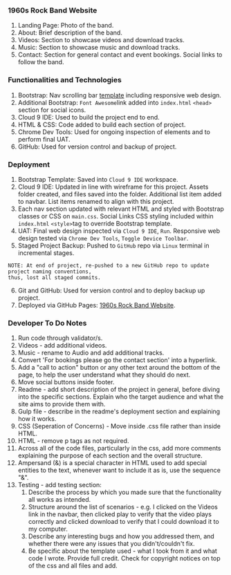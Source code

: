 ### 1960s Rock Band Website
1. Landing Page: Photo of the band.
2. About: Brief description of the band.
3. Videos: Section to showcase videos and download tracks.
4. Music: Section to showcase music and download tracks.
5. Contact: Section for general contact and event bookings. Social links to follow the band.

### Functionalities and Technologies
1. Bootstrap: Nav scrolling bar [template](https://github.com/BlackrockDigital/startbootstrap-scrolling-nav) including responsive web design.
2. Additional Bootstrap: `Font Awesome`link added into `index.html` `<head>` section for social icons.
3. Cloud 9 IDE: Used to build the project end to end.
4. HTML & CSS: Code added to build each section of project.
5. Chrome Dev Tools: Used for ongoing inspection of elements and to perform final UAT.
6. GitHub: Used for version control and backup of project.

### Deployment
1. Bootstrap Template: Saved into `Cloud 9 IDE` workspace.
2. Cloud 9 IDE: Updated in line with wireframe for this project. Assets folder created, and files saved into the folder. Additional list item added to navbar. List items renamed to align with this project.
3. Each nav section updated with relevant HTML and styled with Bootstrap classes or CSS on `main.css`. Social Links CSS styling included within `index.html` `<style>`tag to override Bootstrap template.
4. UAT: Final web design inspected via `Cloud 9 IDE`, `Run`. Responsive web design tested via `Chrome Dev Tools`, `Toggle Device Toolbar`.
5. Staged Project Backup: Pushed to `GitHub` repo via `Linux` terminal in incremental stages.
```
NOTE: At end of project, re-pushed to a new GitHub repo to update project naming conventions,
thus, lost all staged commits.
```
6. Git and GitHub: Used for version control and to deploy backup up project.
7. Deployed via GitHub Pages: [1960s Rock Band Website](https://githhayden.github.io/The-Beach-Boys/).

### Developer To Do Notes
1. Run code through validator/s.
2. Videos - add additional videos.
2. Music - rename to Audio and add additional tracks.
3. Convert 'For bookings please go the contact section' into a hyperlink.
4. Add a "call to action" button or any other text around the bottom of the page, to help the user understand what they should do next.
5. Move social buttons inside footer.
6. Readme - add short description of the project in general, before diving into the specific sections. Explain who the target audience and what the site aims to provide them with.
7. Gulp file - describe in the readme's deployment section and explaining how it works.
8. CSS (Seperation of Concerns) - Move inside .css file rather than inside HTML.
9. HTML - remove p tags as not required.
10. Across all of the code files, particularly in the css, add more comments explaining the purpose of each section and the overall structure.
11. Ampersand (&) is a special character in HTML used to add special entities to the text, whenever want to include it as is, use the sequence "&amp;".
12. Testing - add testing section:
    1. Describe the process by which you made sure that the functionality all works as intended. 
    2. Structure around the list of scenarios - e.g. I clicked on the Videos link in the navbar, then clicked play to verify that the video plays correctly and clicked download to verify that I could download it to my computer.
    3. Describe any interesting bugs and how you addressed them, and whether there were any issues that you didn't/couldn't fix.
    4. Be specific about the template used - what I took from it and what code I wrote. Provide full credit. Check for copyright notices on top of the css and all files and add.